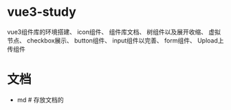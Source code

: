 # vue3-study
vue3组件库的环境搭建、
icon组件、
组件库文档、
树组件以及展开收缩、
虚拟节点、
checkbox展示、
button组件、
input组件以完善、
form组件、
Upload上传组件

# 文档
- md # 存放文档的
